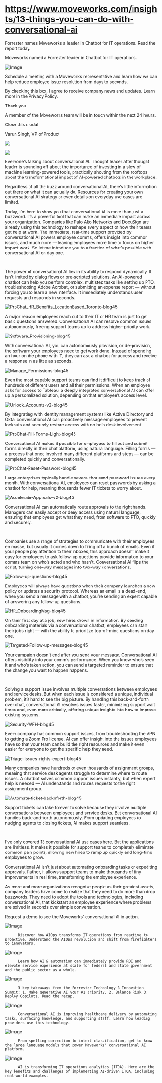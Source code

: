 # https://www.moveworks.com/insights/13-things-you-can-do-with-conversational-ai

Forrester names Moveworks a leader in Chatbot for IT operations. Read the report today.

Moveworks named a Forrester leader in Chatbot for IT operations. 

![Image](https://www.moveworks.com/hubfs/img/site/qr-demo.png)

Schedule a meeting with a Moveworks representative and learn how we can help reduce employee issue resolution from days to seconds.

By checking this box, I agree to receive company news and updates. Learn more in the Privacy Policy.

Thank you.

A member of the Moveworks team will be in touch within the next 24 hours.



  Close this modal
  



Varun Singh, VP of Product


![](https://www.moveworks.com/hubfs/220323_Blog_InvertedChat_v03.png)

![](https://www.moveworks.com/hubfs/220323_Blog_InvertedChat_v03.png)

Everyone’s talking about conversational AI. Thought leader after thought leader is sounding off about the importance of investing in a slew of machine learning-powered tools, practically shouting from the rooftops about the transformational impact of AI-powered chatbots in the workplace.

Regardless of all the buzz around conversational AI, there’s little information out there on what it can actually do. Resources for creating your own conversational AI strategy or even details on everyday use cases are limited. 

Today, I’m here to show you that conversational AI is more than just a buzzword. It’s a powerful tool that can make an immediate impact across your organization. Companies like Palo Alto Networks and DocuSign are already using this technology to reshape every aspect of how their teams get help at work. The immediate, real-time support provided by conversational AI powers employee comms, offers insight into common issues, and much more — leaving employees more time to focus on higher impact work. So let me introduce you to a fraction of what’s possible with conversational AI on day one.

 

The power of conversational AI lies in its ability to respond dynamically. It isn’t limited by dialog flows or pre-scripted solutions. An AI-powered chatbot can help you perform complex, multistep tasks like setting up PTO, troubleshooting Adobe Acrobat, or submitting an expense report — without forcing you to learn a new interface. It immediately understands user requests and responds in seconds.

![PrpChat_HR_Benefits_LocationBased_Toronto-blog45](https://www.moveworks.com/hs-fs/hubfs/PrpChat_HR_Benefits_LocationBased_Toronto-blog45.jpg?&name=PrpChat_HR_Benefits_LocationBased_Toronto-blog45.jpg)

A major reason employees reach out to their IT or HR team is just to get basic questions answered. Conversational AI can resolve common issues autonomously, freeing support teams up to address higher-priority work.

![Software_Provisioning-blog45](https://www.moveworks.com/hs-fs/hubfs/Software_Provisioning-blog45.jpeg?&name=Software_Provisioning-blog45.jpeg)

With conversational AI, you can autonomously provision, or de-provision, the software your employees need to get work done. Instead of spending an hour on the phone with IT, they can ask a chatbot for access and receive a response in as little as seconds.

![Manage_Permissions-blog45](https://www.moveworks.com/hs-fs/hubfs/Manage_Permissions-blog45.jpeg?&name=Manage_Permissions-blog45.jpeg)

Even the most capable support teams can find it difficult to keep track of hundreds of different users and all their permissions. When an employee asks for access to Tableau, a deeply integrated conversational AI can offer up a personalized solution, depending on that employee’s access level.

![Unlock_Accounts-v2-blog45](https://www.moveworks.com/hs-fs/hubfs/Unlock_Accounts-v2-blog45.jpeg?&name=Unlock_Accounts-v2-blog45.jpeg)

By integrating with identity management systems like Active Directory and Okta, conversational AI can proactively message employees to prevent lockouts and securely restore access with no help desk involvement.

![PrpChat-Fill-Forms-Light-blog45](https://www.moveworks.com/hs-fs/hubfs/PrpChat-Fill-Forms-Light-blog45.jpeg?&name=PrpChat-Fill-Forms-Light-blog45.jpeg)

Conversational AI makes it possible for employees to fill out and submit forms directly in their chat platform, using natural language. Filling forms — a process that once involved many different platforms and steps — can be completed quickly and conversationally.

![PrpChat-Reset-Password-blog45](https://www.moveworks.com/hs-fs/hubfs/PrpChat-Reset-Password-blog45.jpeg?&name=PrpChat-Reset-Password-blog45.jpeg)

Large enterprises typically handle several thousand password issues every month. With conversational AI, employees can reset passwords by asking a chatbot for help, meaning thousands fewer IT tickets to worry about.

![Accelerate-Approals-v2-blog45](https://www.moveworks.com/hs-fs/hubfs/Accelerate-Approals-v2-blog45.jpeg?&name=Accelerate-Approals-v2-blog45.jpeg)

Conversational AI can automatically route approvals to the right hands. Managers can easily accept or deny access using natural language, ensuring that employees get what they need, from software to PTO, quickly and securely.

 

Companies use a range of strategies to communicate with their employees en masse, but usually it comes down to firing off a bunch of emails. Even if your people pay attention to their inboxes, this approach doesn’t make it easy for employees to ask follow-up questions provide information to your comms team on who’s acted and who hasn’t. Conversational AI flips the script, turning one-way messages into two-way conversations.

![Follow-up-questions-blog45](https://www.moveworks.com/hs-fs/hubfs/Follow-up-questions-blog45.jpeg?&name=Follow-up-questions-blog45.jpeg)

Employees will always have questions when their company launches a new policy or updates a security protocol. Whereas an email is a dead-end, when you send a message with a chatbot, you’re sending an expert capable of answering any follow-up questions.

![HR_OnboardingMsg-blog45](https://www.moveworks.com/hs-fs/hubfs/HR_OnboardingMsg-blog45.jpeg?&name=HR_OnboardingMsg-blog45.jpeg)

On their first day at a job, new hires drown in information. By sending onboarding materials via a conversational chatbot, employees can start their jobs right — with the ability to prioritize top-of-mind questions on day one.

![Targeted-Follow-up-messages-blog45](https://www.moveworks.com/hs-fs/hubfs/Targeted-Follow-up-messages-blog45.jpeg?&name=Targeted-Follow-up-messages-blog45.jpeg)

Your campaign doesn’t end after you send your message. Conversational AI offers visibility into your comm’s performance. When you know who’s seen it and who’s taken action, you can send a targeted reminder to ensure that the change you want to happen happens.

 

Solving a support issue involves multiple conversations between employees and service desks. But when each issue is considered a unique, individual problem, it’s hard to see the big picture. By handling this back-and-forth over chat, conversational AI resolves issues faster, minimizing support wait times and, even more critically, offering unique insights into how to improve existing systems.

![Security-WFH-blog45](https://www.moveworks.com/hs-fs/hubfs/Security-WFH-blog45.jpeg?&name=Security-WFH-blog45.jpeg)

Every company has common support issues, from troubleshooting the VPN to getting a Zoom Pro license. AI can offer insight into the issues employees have so that your team can build the right resources and make it even easier for everyone to get the specific help they need.

![Triage-issues-rights-expert-blog45](https://www.moveworks.com/hs-fs/hubfs/Triage-issues-rights-expert-blog45.jpeg?&name=Triage-issues-rights-expert-blog45.jpeg)

Many companies have hundreds or even thousands of assignment groups, meaning that service desk agents struggle to determine where to route issues. A chatbot solves common support issues instantly, but when expert help is needed — AI understands and routes requests to the right assignment group.

![Automate-ticket-backnforth-blog45](https://www.moveworks.com/hs-fs/hubfs/Automate-ticket-backnforth-blog45.jpeg?&name=Automate-ticket-backnforth-blog45.jpeg)

Support tickets can take forever to solve because they involve multiple conversations between employees and service desks. But conversational AI handles back-and-forth autonomously. From updating employees to nudging agents to closing tickets, AI makes support seamless.

 

I’ve only covered 13 conversational AI use cases here. But the applications are limitless. It makes it possible for support teams to completely eliminate common pain points, allowing new hires to ramp up quickly and long-time employees to grow.

Conversational AI isn’t just about automating onboarding tasks or expediting approvals. Rather, it allows support teams to make thousands of tiny improvements in real time, transforming the employee experience.

As more and more organizations recognize people as their greatest assets, company leaders have come to realize that they need to do more than drop buzzwords. They need to adopt the tools and technologies, including conversational AI, that kickstart an employee experience where problems are solved in seconds over simple conversation.

Request a demo to see the Moveworks' conversational AI in action.

![Image](https://www.moveworks.com/hs-fs/hubfs/AIOps-featured-image.png?length=50&name=AIOps-featured-image.png)


          Discover how AIOps transforms IT operations from reactive to proactive. Understand the AIOps revolution and shift from firefighters to innovators.
        

![Image](https://www.moveworks.com/hs-fs/hubfs/Public-Sector-Convo-AI.png?length=50&name=Public-Sector-Convo-AI.png)


          Learn how AI & automation can immediately provide ROI and elevate service experience at scale for federal and state government and the public sector as a whole.
        

![Image](https://www.moveworks.com/hs-fs/hubfs/Forrester%20T%26I%20%281%29.png?length=50&name=Forrester%20T&I%20%281%29.png)


          3 key takeaways from the Forrester Technology & Innovation Summit: 1. Make generative AI your #1 priority. 2. Balance Risk 3. Deploy Copilots. Read the recap.
        

![Image](https://www.moveworks.com/hs-fs/hubfs/healthcare-test.png?length=50&name=healthcare-test.png)


          Conversational AI is improving healthcare delivery by automating tasks, surfacing knowledge, and supporting staff. Learn how leading providers use this technology.
        

![Image](https://www.moveworks.com/hs-fs/hubfs/Moveworks_LLM_Feature.png?length=50&name=Moveworks_LLM_Feature.png)


          From spelling correction to intent classification, get to know the large language models that power Moveworks' conversational AI platform.
        

![Image](https://www.moveworks.com/hs-fs/hubfs/ITOA_feature.png?length=50&name=ITOA_feature.png)


          AI is transforming IT operations analytics (ITOA). Here are the key benefits and challenges of implementing AI-driven ITOA, including real-world examples.
        

